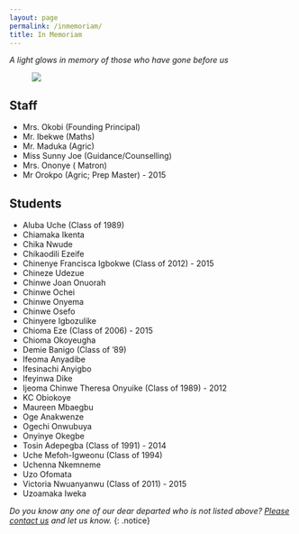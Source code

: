 ```yaml
---
layout: page
permalink: /inmemoriam/
title: In Memoriam
---
```


*A light glows in memory of those who have gone before us*
<figure>
	<a href="{{ site.url }}/images/inmemoriam2.jpeg"><img src="{{ site.url }}/images/inmemoriam2.jpeg"></a>
</figure>

## Staff
* Mrs. Okobi (Founding Principal)
* Mr. Ibekwe (Maths) 
* Mr. Maduka (Agric)  
* Miss Sunny Joe (Guidance/Counselling)
* Mrs. Ononye ( Matron)
* Mr Orokpo (Agric; Prep Master) - 2015


## Students
* Aluba Uche (Class of 1989)
* Chiamaka Ikenta
* Chika Nwude
* Chikaodili Ezeife 
* Chinenye Francisca Igbokwe (Class of 2012) - 2015
* Chineze Udezue 
* Chinwe Joan Onuorah 
* Chinwe Ochei 
* Chinwe Onyema
* Chinwe Osefo
* Chinyere Igbozulike
* Chioma Eze (Class of 2006) - 2015
* Chioma Okoyeugha 
* Demie Banigo (Class of ’89)
* Ifeoma Anyadibe
* Ifesinachi Anyigbo 
* Ifeyinwa Dike 
* Ijeoma Chinwe Theresa Onyuike (Class of 1989) - 2012
* KC Obiokoye
* Maureen Mbaegbu 
* Oge Anakwenze
* Ogechi Onwubuya 
* Onyinye Okegbe
* Tosin Adepegba (Class of 1991) - 2014
* Uche Mefoh-Igweonu (Class of 1994)
* Uchenna Nkemneme
* Uzo Ofomata
* Victoria Nwuanyanwu (Class of 2011) - 2015
* Uzoamaka Iweka


*Do you know any one of our dear departed who is not listed above? [Please contact us](mailto:contactus@fggconitsha.com) and let us know.*
{: .notice}
